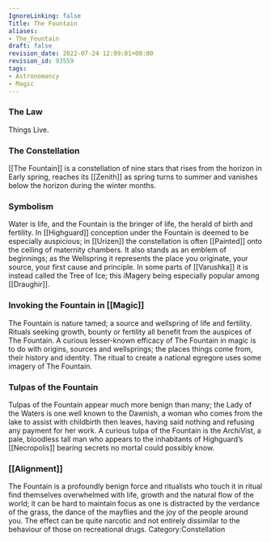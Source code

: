 ```yaml
---
IgnoreLinking: false
Title: The Fountain
aliases:
- The_Fountain
draft: false
revision_date: 2022-07-24 12:09:01+00:00
revision_id: 93559
tags:
- Astronomancy
- Magic
---
```


### The Law
Things Live.
### The Constellation
[[The Fountain]] is a constellation of nine stars that rises from the horizon in Early spring, reaches its [[Zenith]] as spring turns to summer and vanishes below the horizon during the winter months. 
### Symbolism
Water is life, and the Fountain is the bringer of life, the herald of birth and fertility. In [[Highguard]] conception under the Fountain is deemed to be especially auspicious; in [[Urizen]] the constellation is often [[Painted]] onto the ceiling of maternity chambers. It also stands as an emblem of beginnings; as the Wellspring it represents the place you originate, your source, your first cause and principle. In some parts of [[Varushka]] it is instead called the Tree of Ice; this iMagery being especially popular among [[Draughir]]. 
### Invoking the Fountain in [[Magic]]
The Fountain is nature tamed; a source and wellspring of life and fertility. Rituals seeking growth, bounty or fertility all benefit from the auspices of The Fountain. A curious lesser-known efficacy of The Fountain in magic is to do with origins, sources and wellsprings; the places things come from, their history and identity. The ritual to create a national egregore uses some imagery of The Fountain. 
### Tulpas of the Fountain
Tulpas of the Fountain appear much more benign than many; the Lady of the Waters is one well known to the Dawnish, a woman who comes from the lake to assist with childbirth then leaves, having said nothing and refusing any payment for her work. A curious tulpa of the Fountain is the ArchiVist, a pale, bloodless tall man who appears to the inhabitants of Highguard’s [[Necropolis]] bearing secrets no mortal could possibly know. 
### [[Alignment]]
The Fountain is a profoundly benign force and ritualists who touch it in ritual find themselves overwhelmed with life, growth and the natural flow of the world; it can be hard to maintain focus as one is distracted by the verdance of the grass, the dance of the mayflies and the joy of the people around you. The effect can be quite narcotic and not entirely dissimilar to the behaviour of those on recreational drugs. 
Category:Constellation